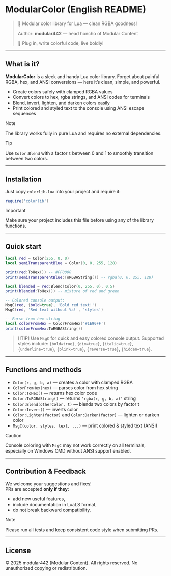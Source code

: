# ModularColor (English README)

> 🎨 Modular color library for Lua — clean RGBA goodness!
>
> Author: **modular442** — head honcho of Modular Content
>
> 🚀 Plug in, write colorful code, live boldly!

---

## What is it?

**ModularColor** is a sleek and handy Lua color library.
Forget about painful RGBA, hex, and ANSI conversions — here it’s clean, simple, and powerful.

* Create colors safely with clamped RGBA values
* Convert colors to hex, rgba strings, and ANSI codes for terminals
* Blend, invert, lighten, and darken colors easily
* Print colored and styled text to the console using ANSI escape sequences

> [!NOTE]
> The library works fully in pure Lua and requires no external dependencies.

> [!TIP]
> Use `Color:Blend` with a factor `t` between 0 and 1 to smoothly transition between two colors.

---

## Installation

Just copy `colorlib.lua` into your project and require it:

```lua
require('colorlib')
```

> [!IMPORTANT]
> Make sure your project includes this file before using any of the library functions.

---

## Quick start

```lua
local red = Color(255, 0, 0)
local semiTransparentBlue = Color(0, 0, 255, 128)

print(red:ToHex()) -- #FF0000
print(semiTransparentBlue:ToRGBAString()) -- rgba(0, 0, 255, 128)

local blended = red:Blend(Color(0, 255, 0), 0.5)
print(blended:ToHex()) -- mixture of red and green

-- Colored console output:
MsgC(red, {bold=true}, 'Bold red text!')
MsgC(red, 'Red text without %s!', 'styles')

-- Parse from hex string
local colorFromHex = ColorFromHex('#1E90FF')
print(colorFromHex:ToRGBAString())
```

> \[!TIP]
> Use `MsgC` for quick and easy colored console output. Supported styles include:
> `{bold=true}`, `{dim=true}`, `{italic=true}`, `{underline=true}`, `{blink=true}`, `{reverse=true}`, `{hidden=true}`.

---

## Functions and methods

* `Color(r, g, b, a)` — creates a color with clamped RGBA
* `ColorFromHex(hex)` — parses color from hex string
* `Color:ToHex()` — returns hex color code
* `Color:ToRGBAString()` — returns `'rgba(r, g, b, a)'` string
* `Color:Blend(otherColor, t)` — blends two colors by factor t
* `Color:Invert()` — inverts color
* `Color:Lighten(factor)` and `Color:Darken(factor)` — lighten or darken color
* `MsgC(color, styles, text, ...)` — print colored & styled text (ANSI)

> [!CAUTION]
> Console coloring with `MsgC` may not work correctly on all terminals, especially on Windows CMD without ANSI support enabled.

---

## Contribution & Feedback

We welcome your suggestions and fixes!  
PRs are accepted **only if they**:

- add new useful features,  
- include documentation in LuaLS format,  
- do not break backward compatibility.

> [!NOTE]
> Please run all tests and keep consistent code style when submitting PRs.

---

## License

© 2025 modular442 (Modular Content).
All rights reserved. No unauthorized copying or redistribution.